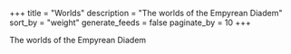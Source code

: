 +++
title = "Worlds"
description = "The worlds of the Empyrean Diadem"
sort_by = "weight"
generate_feeds = false
paginate_by = 10
+++

The worlds of the Empyrean Diadem